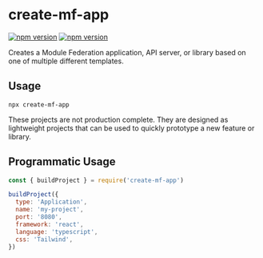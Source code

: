 # create-mf-app

[![npm version](https://badge.fury.io/js/create-mf-app.svg)](https://badge.fury.io/js/create-mf-app) [![npm version](https://img.shields.io/npm/dm/create-mf-app.svg)](https://badge.fury.io/js/create-mf-app)

Creates a Module Federation application, API server, or library based on one of multiple different templates.

## Usage

```
npx create-mf-app
```

These projects are not production complete. They are designed as lightweight projects that can be used to quickly prototype a new feature or library.

## Programmatic Usage

```js
const { buildProject } = require('create-mf-app')

buildProject({
  type: 'Application',
  name: 'my-project',
  port: '8080',
  framework: 'react',
  language: 'typescript',
  css: 'Tailwind',
})
```
